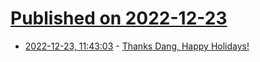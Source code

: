 # [Published on 2022-12-23](index.md)

* [2022-12-23, 11:43:03](https://news.ycombinator.com/item?id=34104747) - [Thanks Dang, Happy Holidays!](https://news.ycombinator.com/threads?id=dang#hn-moderator)
